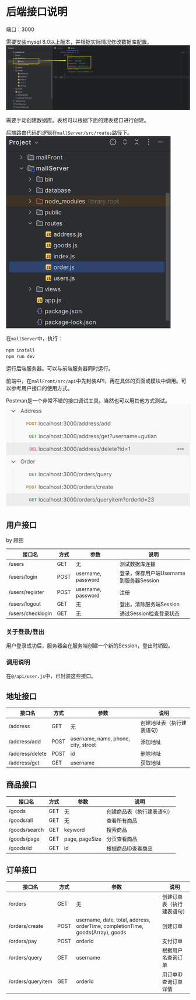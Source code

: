 # 后端接口说明

端口：3000

需要安装mysql 8.0以上版本，并根据实际情况修改数据库配置。
![img.png](img.png)

需要手动创建数据库。表格可以根据下面的建表接口进行创建。

后端路由代码的逻辑在`mallServer/src/routes`路径下。
![img_1.png](img_1.png)

在`mallServer`中，执行：
```bash 
npm install
npm run dev
```
运行后端服务器。可以与前端服务器同时运行。

前端中，在`mallFront/src/api`中先封装API，再在具体的页面或模块中调用。可以参考用户接口的使用方式。

Postman是一个非常不错的接口调试工具。当然也可以用其他方式测试。
![img_2.png](img_2.png)

## 用户接口

by 顾田

| 接口名               | 方式   | 参数                 | 说明                          |
|-------------------|------|--------------------|-----------------------------|
| /users            | GET  | 无                  | 测试数据库连接                     |
| /users/login      | POST | username, password | 登录，保存用户端Username到服务器Session |
| /users/register   | POST | username, password | 注册                          |
| /users/logout     | GET  | 无                  | 登出，清除服务端Session             |
| /users/checklogin | GET  | 无                  | 通过Session检查登录状态             |

### 关于登录/登出

用户登录成功后，服务器会在服务端创建一个新的Session，登出时销毁。


### 调用说明

在`@/api/user.js`中，已封装这些接口。

## 地址接口

| 接口名             | 方式   | 参数                                  | 说明            |
|-----------------|------|-------------------------------------|---------------|
| /address        | GET  | 无                                   | 创建地址表（执行建表语句） |
| /address/add    | POST | username, name, phone, city, street | 添加地址          |
| /address/delete | POST | id                                  | 删除地址          |
| /address/get    | GET  | username                            | 获取地址          |

## 商品接口

| 接口名           | 方式  | 参数             | 说明            |
|---------------|-----|----------------|---------------|
| /goods        | GET | 无              | 创建商品表（执行建表语句） |
| /goods/all    | GET | 无              | 查看所有商品        |
| /goods/search | GET | keyword        | 搜索商品          |
| /goods/page   | GET | page, pageSize | 分页查看商品        |
| /goods/id     | GET | id             | 根据商品ID查看商品    |

## 订单接口

| 接口名               | 方式   | 参数                                                                             | 说明            |
|-------------------|------|--------------------------------------------------------------------------------|---------------|
| /orders           | GET  | 无                                                                              | 创建订单表（执行建表语句） |
| /orders/create    | POST | username, date, total, address, orderTime, completionTime, goods(Array), goods | 创建订单          |
| /orders/pay       | POST | orderId                                                                        | 支付订单          |
| /orders/query     | GET  | username                                                                       | 根据用户名查询订单     |
| /orders/queryitem | GET  | orderId                                                                        | 用订单ID查询订单详情   |         |